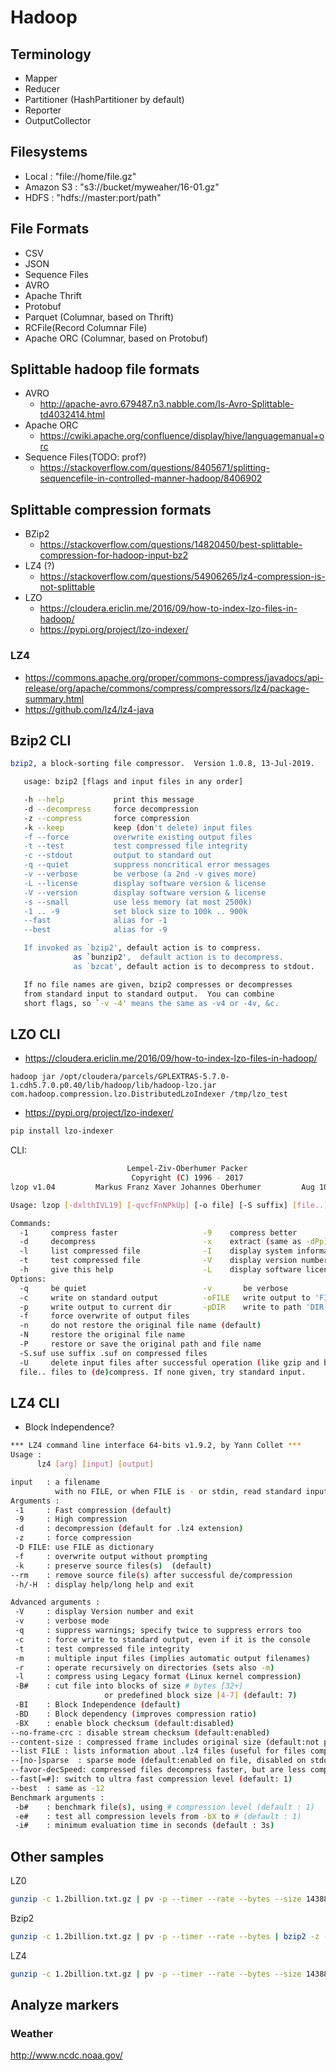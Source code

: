 # Hadoop

## Terminology

* Mapper
* Reducer
* Partitioner (HashPartitioner by default)
* Reporter
* OutputCollector

## Filesystems

* Local : "file://home/file.gz"
* Amazon S3 : "s3://bucket/myweaher/16-01.gz"
* HDFS : "hdfs://master:port/path"

## File Formats

* CSV
* JSON
* Sequence Files
* AVRO
* Apache Thrift  
* Protobuf
* Parquet (Columnar, based on Thrift)
* RCFile(Record Columnar File)
* Apache ORC (Columnar, based on Protobuf)

## Splittable hadoop file formats 

* AVRO
    * http://apache-avro.679487.n3.nabble.com/Is-Avro-Splittable-td4032414.html
* Apache ORC 
    * https://cwiki.apache.org/confluence/display/hive/languagemanual+orc
* Sequence Files(TODO: prof?) 
    * https://stackoverflow.com/questions/8405671/splitting-sequencefile-in-controlled-manner-hadoop/8406902

## Splittable compression formats

* BZip2
  * https://stackoverflow.com/questions/14820450/best-splittable-compression-for-hadoop-input-bz2
* LZ4 (?) 
  * https://stackoverflow.com/questions/54906265/lz4-compression-is-not-splittable
* LZO 
  * https://cloudera.ericlin.me/2016/09/how-to-index-lzo-files-in-hadoop/
  * https://pypi.org/project/lzo-indexer/  
    
### LZ4

* https://commons.apache.org/proper/commons-compress/javadocs/api-release/org/apache/commons/compress/compressors/lz4/package-summary.html
* https://github.com/lz4/lz4-java

## Bzip2 CLI

```bash
bzip2, a block-sorting file compressor.  Version 1.0.8, 13-Jul-2019.

   usage: bzip2 [flags and input files in any order]

   -h --help           print this message
   -d --decompress     force decompression
   -z --compress       force compression
   -k --keep           keep (don't delete) input files
   -f --force          overwrite existing output files
   -t --test           test compressed file integrity
   -c --stdout         output to standard out
   -q --quiet          suppress noncritical error messages
   -v --verbose        be verbose (a 2nd -v gives more)
   -L --license        display software version & license
   -V --version        display software version & license
   -s --small          use less memory (at most 2500k)
   -1 .. -9            set block size to 100k .. 900k
   --fast              alias for -1
   --best              alias for -9

   If invoked as `bzip2', default action is to compress.
              as `bunzip2',  default action is to decompress.
              as `bzcat', default action is to decompress to stdout.

   If no file names are given, bzip2 compresses or decompresses
   from standard input to standard output.  You can combine
   short flags, so `-v -4' means the same as -v4 or -4v, &c.
```

## LZO CLI

* https://cloudera.ericlin.me/2016/09/how-to-index-lzo-files-in-hadoop/
```
hadoop jar /opt/cloudera/parcels/GPLEXTRAS-5.7.0-1.cdh5.7.0.p0.40/lib/hadoop/lib/hadoop-lzo.jar com.hadoop.compression.lzo.DistributedLzoIndexer /tmp/lzo_test
```

* https://pypi.org/project/lzo-indexer/

```bash
pip install lzo-indexer
```

CLI:

```bash
                          Lempel-Ziv-Oberhumer Packer
                           Copyright (C) 1996 - 2017
lzop v1.04         Markus Franz Xaver Johannes Oberhumer         Aug 10th 2017

Usage: lzop [-dxlthIVL19] [-qvcfFnNPkUp] [-o file] [-S suffix] [file..]

Commands:
  -1     compress faster                   -9    compress better
  -d     decompress                        -x    extract (same as -dPp)
  -l     list compressed file              -I    display system information
  -t     test compressed file              -V    display version number
  -h     give this help                    -L    display software license
Options:
  -q     be quiet                          -v       be verbose
  -c     write on standard output          -oFILE   write output to 'FILE'
  -p     write output to current dir       -pDIR    write to path 'DIR'
  -f     force overwrite of output files
  -n     do not restore the original file name (default)
  -N     restore the original file name
  -P     restore or save the original path and file name
  -S.suf use suffix .suf on compressed files
  -U     delete input files after successful operation (like gzip and bzip2)
  file.. files to (de)compress. If none given, try standard input.
```

## LZ4 CLI

* Block Independence?

```bash
*** LZ4 command line interface 64-bits v1.9.2, by Yann Collet ***
Usage : 
      lz4 [arg] [input] [output] 

input   : a filename 
          with no FILE, or when FILE is - or stdin, read standard input
Arguments : 
 -1     : Fast compression (default) 
 -9     : High compression 
 -d     : decompression (default for .lz4 extension)
 -z     : force compression 
 -D FILE: use FILE as dictionary 
 -f     : overwrite output without prompting 
 -k     : preserve source files(s)  (default) 
--rm    : remove source file(s) after successful de/compression 
 -h/-H  : display help/long help and exit 

Advanced arguments :
 -V     : display Version number and exit 
 -v     : verbose mode 
 -q     : suppress warnings; specify twice to suppress errors too
 -c     : force write to standard output, even if it is the console
 -t     : test compressed file integrity
 -m     : multiple input files (implies automatic output filenames)
 -r     : operate recursively on directories (sets also -m) 
 -l     : compress using Legacy format (Linux kernel compression)
 -B#    : cut file into blocks of size # bytes [32+] 
                     or predefined block size [4-7] (default: 7) 
 -BI    : Block Independence (default) 
 -BD    : Block dependency (improves compression ratio) 
 -BX    : enable block checksum (default:disabled) 
--no-frame-crc : disable stream checksum (default:enabled) 
--content-size : compressed frame includes original size (default:not present)
--list FILE : lists information about .lz4 files (useful for files compressed with --content-size flag)
--[no-]sparse  : sparse mode (default:enabled on file, disabled on stdout)
--favor-decSpeed: compressed files decompress faster, but are less compressed 
--fast[=#]: switch to ultra fast compression level (default: 1)
--best  : same as -12
Benchmark arguments : 
 -b#    : benchmark file(s), using # compression level (default : 1) 
 -e#    : test all compression levels from -bX to # (default : 1)
 -i#    : minimum evaluation time in seconds (default : 3s) 

```

## Other samples

LZ0
```bash
gunzip -c 1.2billion.txt.gz | pv -p --timer --rate --bytes --size 14388140441 | lzop -o /bigdata/billion/1.2billion.txt.lzo
```

Bzip2
```bash
gunzip -c 1.2billion.txt.gz | pv -p --timer --rate --bytes | bzip2 -z -c --fast > /bigdata/billion/1.2billion.txt.bz2
```

LZ4
```bash
gunzip -c 1.2billion.txt.gz | pv -p --timer --rate --bytes --size 14388140441 | lz4 -1 -BI - /bigdata/billion/1.2billion.txt.lz4 2>/dev/null
```

## Analyze markers

### Weather

http://www.ncdc.noaa.gov/